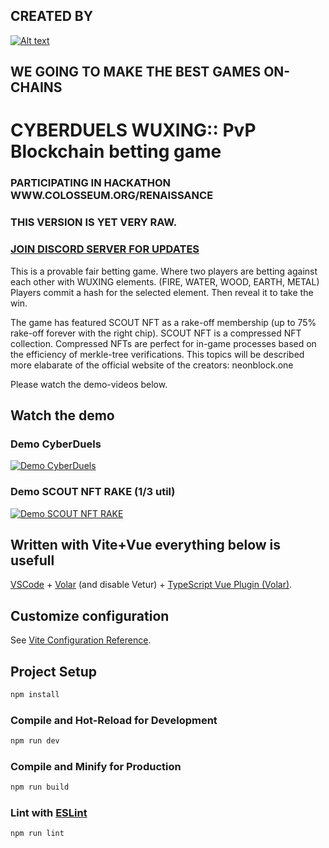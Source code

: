 
## CREATED BY
[![Alt text](https://neonblock.one)](https://neonblock.one/neonblock-link.png)
<!-- [![Alt text](https://neonblock.one)](https://neonblock.one/neonblock-link.png) -->
## WE GOING TO MAKE THE BEST GAMES ON-CHAINS 

# CYBERDUELS WUXING:: PvP Blockchain betting game


### PARTICIPATING IN HACKATHON WWW.COLOSSEUM.ORG/RENAISSANCE
### THIS VERSION IS YET VERY RAW.
### [JOIN DISCORD SERVER FOR UPDATES](https://discord.com/invite/w3RkAPGdK3)


This is a provable fair betting game. Where two players are betting against each other with WUXING elements. (FIRE, WATER, WOOD, EARTH, METAL)
Players commit a hash for the selected element. Then reveal it to take the win.


The game has featured SCOUT NFT as a rake-off membership (up to 75% rake-off forever with the right chip).
SCOUT NFT is a compressed NFT collection. Compressed NFTs are perfect for in-game processes based on the efficiency of merkle-tree verifications.
This topics will be described more elabarate of the official website of the creators: neonblock.one

Please watch the demo-videos below.

## Watch the demo

### Demo CyberDuels
[![Demo CyberDuels](https://neonblock.one/cyberduels.png)](https://neonblock.one/cyberduels.mp4)
### Demo SCOUT NFT RAKE (1/3 util)
[![Demo SCOUT NFT RAKE](https://neonblock.one/demoRakeOff.png)](https://neonblock.one/demoRakeOff.mp4)

## Written with Vite+Vue everything below is usefull 

[VSCode](https://code.visualstudio.com/) + [Volar](https://marketplace.visualstudio.com/items?itemName=Vue.volar) (and disable Vetur) + [TypeScript Vue Plugin (Volar)](https://marketplace.visualstudio.com/items?itemName=Vue.vscode-typescript-vue-plugin).

## Customize configuration

See [Vite Configuration Reference](https://vitejs.dev/config/).

## Project Setup

```sh
npm install
```

### Compile and Hot-Reload for Development

```sh
npm run dev
```

### Compile and Minify for Production

```sh
npm run build
```

### Lint with [ESLint](https://eslint.org/)

```sh
npm run lint
```
